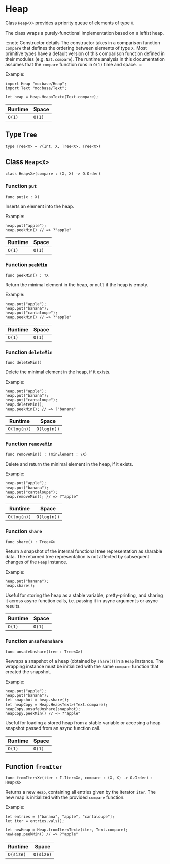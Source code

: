 # Heap
Class `Heap<X>` provides a priority queue of elements of type `X`.

The class wraps a purely-functional implementation based on a leftist heap.

:::note Constructor details
The constructor takes in a comparison function `compare` that defines the ordering between elements of type `X`. Most primitive types have a default version of this comparison function defined in their modules (e.g. `Nat.compare`). The runtime analysis in this documentation assumes that the `compare` function runs in `O(1)` time and space.
:::

Example:

```motoko name=initialize
import Heap "mo:base/Heap";
import Text "mo:base/Text";

let heap = Heap.Heap<Text>(Text.compare);
```

| Runtime   | Space     |
|-----------|-----------|
| `O(1)`    | `O(1)`    |

## Type `Tree`
``` motoko no-repl
type Tree<X> = ?(Int, X, Tree<X>, Tree<X>)
```


## Class `Heap<X>`

``` motoko no-repl
class Heap<X>(compare : (X, X) -> O.Order)
```


### Function `put`
``` motoko no-repl
func put(x : X)
```

Inserts an element into the heap.

Example:
```motoko include=initialize
heap.put("apple");
heap.peekMin() // => ?"apple"
```

| Runtime   | Space     |
|-----------|-----------|
| `O(1)`    | `O(1)`    |


### Function `peekMin`
``` motoko no-repl
func peekMin() : ?X
```

Return the minimal element in the heap, or `null` if the heap is empty.

Example:
```motoko include=initialize
heap.put("apple");
heap.put("banana");
heap.put("cantaloupe");
heap.peekMin() // => ?"apple"
```

| Runtime   | Space     |
|-----------|-----------|
| `O(1)`    | `O(1)`    |


### Function `deleteMin`
``` motoko no-repl
func deleteMin()
```

Delete the minimal element in the heap, if it exists.

Example:
```motoko include=initialize
heap.put("apple");
heap.put("banana");
heap.put("cantaloupe");
heap.deleteMin();
heap.peekMin(); // => ?"banana"
```

| Runtime      | Space       |
|--------------|-------------|
| `O(log(n))`  | `O(log(n))` |


### Function `removeMin`
``` motoko no-repl
func removeMin() : (minElement : ?X)
```

Delete and return the minimal element in the heap, if it exists.

Example:
```motoko include=initialize
heap.put("apple");
heap.put("banana");
heap.put("cantaloupe");
heap.removeMin(); // => ?"apple"
```

| Runtime      | Space       |
|--------------|-------------|
| `O(log(n))`  | `O(log(n))` |


### Function `share`
``` motoko no-repl
func share() : Tree<X>
```

Return a snapshot of the internal functional tree representation as sharable data.
The returned tree representation is not affected by subsequent changes of the `Heap` instance.

Example:
```motoko include=initialize
heap.put("banana");
heap.share();
```

Useful for storing the heap as a stable variable, pretty-printing, and sharing it across async function calls,
i.e. passing it in async arguments or async results.

| Runtime   | Space     |
|-----------|-----------|
| `O(1)`    | `O(1)`    |


### Function `unsafeUnshare`
``` motoko no-repl
func unsafeUnshare(tree : Tree<X>)
```

Rewraps a snapshot of a heap (obtained by `share()`) in a `Heap` instance.
The wrapping instance must be initialized with the same `compare`
function that created the snapshot.

Example:
```motoko include=initialize
heap.put("apple");
heap.put("banana");
let snapshot = heap.share();
let heapCopy = Heap.Heap<Text>(Text.compare);
heapCopy.unsafeUnshare(snapshot);
heapCopy.peekMin() // => ?"apple"
```

Useful for loading a stored heap from a stable variable or accesing a heap
snapshot passed from an async function call.

| Runtime   | Space     |
|-----------|-----------|
| `O(1)`    | `O(1)`    |

## Function `fromIter`
``` motoko no-repl
func fromIter<X>(iter : I.Iter<X>, compare : (X, X) -> O.Order) : Heap<X>
```

Returns a new `Heap`, containing all entries given by the iterator `iter`.
The new map is initialized with the provided `compare` function.

Example:
```motoko include=initialize
let entries = ["banana", "apple", "cantaloupe"];
let iter = entries.vals();

let newHeap = Heap.fromIter<Text>(iter, Text.compare);
newHeap.peekMin() // => ?"apple"
```

| Runtime   | Space     |
|-----------|-----------|
| `O(size)` | `O(size)` |
